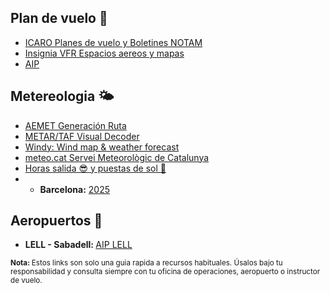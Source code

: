 ## Plan de vuelo 🛫
* <a href="https://notampib.enaire.es/icaro" target="_blank">ICARO Planes de vuelo y Boletines NOTAM</a>
* <a href="https://insigniavfr.enaire.es/" target="_blank">Insignia VFR Espacios aereos y mapas</a>
* <a href="https://aip.enaire.es/AIP/" target="_blank">AIP</a>

## Metereologia 🌤
* <a href="https://ama.aemet.es" target="_blank">AEMET Generación Ruta</a>
* <a href="https://metar-taf.com/" target="_blank">METAR/TAF Visual Decoder</a>
* <a href="https://www.windy.com/" target="_blank">Windy: Wind map & weather forecast</a>
* <a href="https://www.meteo.cat/" target="_blank">meteo.cat Servei Meteorològic de Catalunya</a>
* <a href="https://astronomia.ign.es/hora-salidas-y-puestas-de-sol" target="_blank">Horas salida 😎 y puestas de sol 🌛</a>
* * <strong>Barcelona:</strong> <a href="https://cdn.mitma.gob.es/portal-web-drupal/salidapuestasol/2025/Barcelona-2025.txt" target="_blank">2025</a>

## Aeropuertos 🛬
* <strong>LELL - Sabadell: </strong><a href="https://aip.enaire.es/AIP/#LELL" target="_blank">AIP LELL</a>

<small><strong>Nota: </strong>Estos links son solo una guia rapida a recursos habituales. Úsalos bajo tu responsabilidad y consulta siempre con tu oficina de operaciones, aeropuerto o instructor de vuelo.</small>
